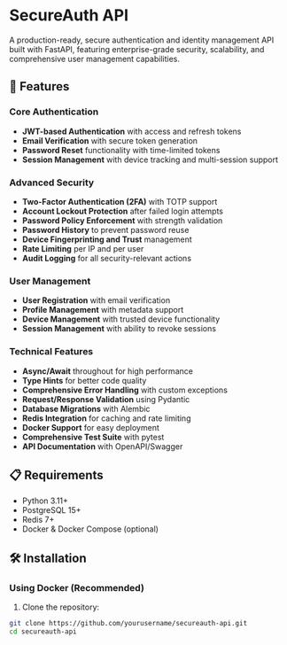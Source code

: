 # SecureAuth API

A production-ready, secure authentication and identity management API built with FastAPI, featuring enterprise-grade security, scalability, and comprehensive user management capabilities.

## 🚀 Features

### Core Authentication
- **JWT-based Authentication** with access and refresh tokens
- **Email Verification** with secure token generation
- **Password Reset** functionality with time-limited tokens
- **Session Management** with device tracking and multi-session support

### Advanced Security
- **Two-Factor Authentication (2FA)** with TOTP support
- **Account Lockout Protection** after failed login attempts
- **Password Policy Enforcement** with strength validation
- **Password History** to prevent password reuse
- **Device Fingerprinting and Trust** management
- **Rate Limiting** per IP and per user
- **Audit Logging** for all security-relevant actions

### User Management
- **User Registration** with email verification
- **Profile Management** with metadata support
- **Device Management** with trusted device functionality
- **Session Management** with ability to revoke sessions

### Technical Features
- **Async/Await** throughout for high performance
- **Type Hints** for better code quality
- **Comprehensive Error Handling** with custom exceptions
- **Request/Response Validation** using Pydantic
- **Database Migrations** with Alembic
- **Redis Integration** for caching and rate limiting
- **Docker Support** for easy deployment
- **Comprehensive Test Suite** with pytest
- **API Documentation** with OpenAPI/Swagger

## 📋 Requirements

- Python 3.11+
- PostgreSQL 15+
- Redis 7+
- Docker & Docker Compose (optional)

## 🛠️ Installation

### Using Docker (Recommended)

1. Clone the repository:
```bash
git clone https://github.com/yourusername/secureauth-api.git
cd secureauth-api
```